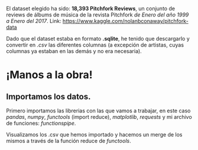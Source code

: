 
El dataset elegido ha sido: **18,393 Pitchfork Reviews**, un conjunto de reviews de álbums de música de la revista Pitchfork *de Enero del año 1999 a Enero del 2017*.
Link: https://www.kaggle.com/nolanbconaway/pitchfork-data

Dado que el dataset estaba en formato **.sqlite**, he tenido que descargarlo y convertir en *.csv* las diferentes columnas (a excepción de artistas, cuyas columnas ya estaban en las demás y no era necesaria).


# ¡Manos a la obra!

## Importamos los datos.

Primero importamos las librerias con las que vamos a trabajar, en este caso *pandas*, *numpy*, *functools* (import reduce), *matplotlib*, *requests* y mi archivo de funciones: *functionspipe*.

Visualizamos los .csv que hemos importado y hacemos un merge de los mismos a través de la función reduce de *functools*.
